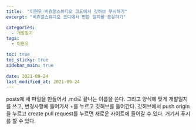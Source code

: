 ```yaml
---
title:  "이현우-비쥬얼스튜디오 코드에서 깃허브 푸시하기"
excerpt: "비쥬얼스튜디오 코디에서 만든 일지를 공유하기"

categories:
  - 개발일지
tags:
  - 이현우

toc: true
toc_sticky: true
sidebar_main: true
 
date: 2021-09-24
last_modified_at: 2021-09-24
---
```

posts에 새 파일을 만들어서 .md로 끝나는 이름을 쓴다. 그리고 양식에 맞게 개발일지를 쓰고, 변경사항에 들어가서 +를 누르고 깃허브를 들어간다. 깃허브에서 push origin을 누르고 create pull request를 누르면 새로운 사이트에 들어갈 수 있다. 거기서 푸시를 할 수 있다. 